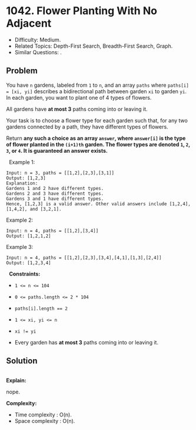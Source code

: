 # 1042. Flower Planting With No Adjacent

- Difficulty: Medium.
- Related Topics: Depth-First Search, Breadth-First Search, Graph.
- Similar Questions: .

## Problem

You have ```n``` gardens, labeled from ```1``` to ```n```, and an array ```paths``` where ```paths[i] = [xi, yi]``` describes a bidirectional path between garden ```xi``` to garden ```yi```. In each garden, you want to plant one of 4 types of flowers.

All gardens have **at most 3** paths coming into or leaving it.

Your task is to choose a flower type for each garden such that, for any two gardens connected by a path, they have different types of flowers.

Return ****any** such a choice as an array **```answer```**, where **```answer[i]```** is the type of flower planted in the **```(i+1)th```** garden. The flower types are denoted **```1```**, **```2```**, **```3```**, or **```4```**. It is guaranteed an answer exists.**

 
Example 1:

```
Input: n = 3, paths = [[1,2],[2,3],[3,1]]
Output: [1,2,3]
Explanation:
Gardens 1 and 2 have different types.
Gardens 2 and 3 have different types.
Gardens 3 and 1 have different types.
Hence, [1,2,3] is a valid answer. Other valid answers include [1,2,4], [1,4,2], and [3,2,1].
```

Example 2:

```
Input: n = 4, paths = [[1,2],[3,4]]
Output: [1,2,1,2]
```

Example 3:

```
Input: n = 4, paths = [[1,2],[2,3],[3,4],[4,1],[1,3],[2,4]]
Output: [1,2,3,4]
```

 
**Constraints:**


	
- ```1 <= n <= 104```
	
- ```0 <= paths.length <= 2 * 104```
	
- ```paths[i].length == 2```
	
- ```1 <= xi, yi <= n```
	
- ```xi != yi```
	
- Every garden has **at most 3** paths coming into or leaving it.



## Solution

```javascript

```

**Explain:**

nope.

**Complexity:**

* Time complexity : O(n).
* Space complexity : O(n).
